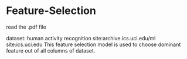 # Feature-Selection
read the .pdf file 

dataset: human activity recognition site:archive.ics.uci.edu/ml site:ics.uci.edu
This feature selection model is used to choose dominant feature out of all columns of dataset.
